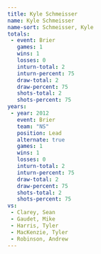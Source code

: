 ```yaml
---
title: Kyle Schmeisser
name: Kyle Schmeisser
name-sort: Schmeisser, Kyle
totals:
 - event: Brier
   games: 1
   wins: 1
   losses: 0
   inturn-total: 2
   inturn-percent: 75
   draw-total: 2
   draw-percent: 75
   shots-total: 2
   shots-percent: 75
years:
 - year: 2012
   event: Brier
   team: "NS"
   position: Lead
   alternate: true
   games: 1
   wins: 1
   losses: 0
   inturn-total: 2
   inturn-percent: 75
   draw-total: 2
   draw-percent: 75
   shots-total: 2
   shots-percent: 75
vs:
 - Clarey, Sean
 - Gaudet, Mike
 - Harris, Tyler
 - MacKenzie, Tyler
 - Robinson, Andrew
---
```

